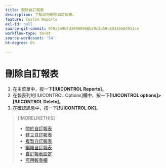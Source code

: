 ```yaml
---
title: 刪除自訂報表
description: 了解如何刪除自訂報表。
feature: Custom Reports
exl-id: null
source-git-commit: 0f0a2e907d39900968b29c3b59c8034b604911ce
workflow-type: tm+mt
source-wordcount: '54'
ht-degree: 0%

---
```



# 刪除自訂報表

1. 在主菜單中，按一下&#x200B;**[!UICONTROL Reports]**。
1. 在報表列的[!UICONTROL Options]欄中，按一下&#x200B;**[!UICONTROL options]>[!UICONTROL Delete]**。
1. 在確認訊息中，按一下&#x200B;**[!UICONTROL OK]**。

>[!MORELIKETHIS]
>
>* [關於自訂報表](/help/dsp/reports/report-about.md)
>* [建立自訂報表](/help/dsp/reports/report-create.md)
>* [複製自訂報表](/help/dsp/reports/report-copy.md)
>* [編輯自訂報表](/help/dsp/reports/report-edit.md)
>* [自訂報表設定](/help/dsp/reports/report-settings.md)
>* [可用報表欄](/help/dsp/reports/report-columns.md)

